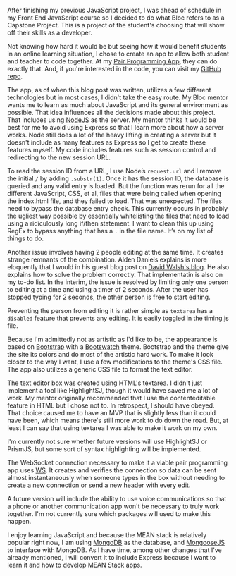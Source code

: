After finishing my previous JavaScript project, I was ahead of schedule in my Front End JavaScript course so I decided to do what Bloc refers to as a Capstone Project. This is a project of the student's choosing that will show off their skills as a developer.

Not knowing how hard it would be but seeing how it would benefit students in an online learning situation, I chose to create an app to allow both student and teacher to code together. At my <a href="http://www.pairprogrammingapp.com/">Pair Programming App</a>, they can do exactly that. And, if you're interested in the code, you can visit my <a href="https://github.com/TimBiden/Pair-Programming">GitHub repo</a>.

The app, as of when this blog post was written, utilizes a few different technologies but in most cases, I didn't take the easy route. My Bloc mentor wants me to learn as much about JavaScript and its general environment as possible. That idea influences all the decisions made about this project. That includes using <a href="https://nodejs.org/en/" target="_blank" rel="noopener">NodeJS</a> as the server. My mentor thinks it would be best for me to avoid using Express so that I learn more about how a server works. Node still does a lot of the heavy lifting in creating a server but it doesn't include as many features as Express so I get to create these features myself. My code includes features such as session control and redirecting to the new session URL.

To read the session ID from a URL, I use Node’s `request.url` and I remove the initial `/` by adding `.substr(1)`. Once it has the session ID, the database is queried and any valid entry is loaded. But the function was rerun for all the different JavaScript, CSS, et al, files that were being called when opening the index.html file, and they failed to load. That was unexpected. The files need to bypass the database entry check. This currently occurs in probably the ugliest way possible by essentially whitelisting the files that need to load using a ridiculously long if/then statement. I want to clean this up using RegEx to bypass anything that has a `.` in the file name. It’s on my list of things to do.

Another issue involves having 2 people editing at the same time. It creates strange remnants of the combination. Alden Daniels explains is more eloquently that I would in his guest blog post on <a href="https://davidwalsh.name/collaborative-editing-javascript-intro-operational-transformation" target="_blank" rel="noopener">David Walsh's blog</a>. He also explains how to solve the problem correctly. That implementatin is also on my to-do list. In the interim, the issue is resolved by limiting only one person to editing at a time and using a timer of 2 seconds. After the user has stopped typing for 2 seconds, the other person is free to start editing.

Preventing the person from editing it is rather simple as `textarea` has a `disabled` feature that prevents any editing. It is easily toggled in the timing.js file.

Because I'm admittedly not as artistic as I'd like to be, the appearance is based on <a href="http://getbootstrap.com/" target="_blank" rel="noopener">Bootstrap</a> with a <a href="https://bootswatch.com/" target="_blank" rel="noopener">Bootswatch</a> theme. Bootstrap and the theme give the site its colors and do most of the artistic hard work. To make it look closer to the way I want, I use a few modifications to the theme's CSS file. The app also utilizes a generic CSS file to format the text editor.

The text editor box was created using HTML's textarea. I didn't just implement a tool like HighlightSJ, though it would have saved me a lot of work. My mentor originally recommended that I use the contenteditable feature in HTML but I chose not to. In retrospect, I should have obeyed. That choice caused me to have an MVP that is slightly less than it could have been, which means there's still more work to do down the road. But, at least I can say that using textarea I was able to make it work on my own.

I'm currently not sure whether future versions will use HighlightSJ or PrismJS, but some sort of syntax highlighting will be implemented.

The WebSocket connection necessary to make it a viable pair programming app uses <a href="https://github.com/websockets/ws" target="_blank" rel="noopener">WS</a>. It creates and verifies the connection so data can be sent almost instantaneously when someone types in the box without needing to create a new connection or send a new header with every edit.

A future version will include the ability to use voice communications so that a phone or another communication app won't be necessary to truly work together. I'm not currently sure which packages will used to make this happen.

I enjoy learning JavaScript and because the MEAN stack is relatively popular right now, I am using <a href="https://www.mongodb.com/" target="_blank" rel="noopener">MongoDB</a> as the database, and <a href="http://mongoosejs.com/" target="_blank" rel="noopener">MongooseJS</a> to interface with MongoDB. As I have time, among other changes that I've already mentioned, I will convert it to include Express because I want to learn it and how to develop MEAN Stack apps.

